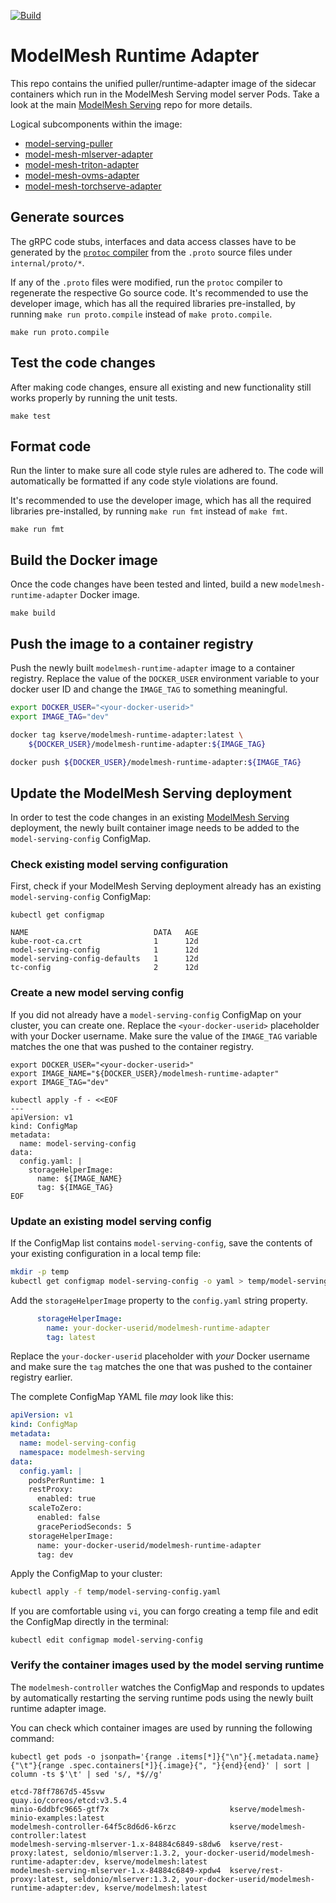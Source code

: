 [![Build](https://github.com/kserve/modelmesh-runtime-adapter/actions/workflows/build.yml/badge.svg?branch=main)](https://github.com/kserve/modelmesh-runtime-adapter/actions/workflows/build.yml)

# ModelMesh Runtime Adapter

This repo contains the unified puller/runtime-adapter image of the sidecar containers
which run in the ModelMesh Serving model server Pods. Take a look at the main
[ModelMesh Serving](https://github.com/kserve/modelmesh-serving) repo for more details.

Logical subcomponents within the image:

- [model-serving-puller](model-serving-puller)
- [model-mesh-mlserver-adapter](model-mesh-mlserver-adapter)
- [model-mesh-triton-adapter](model-mesh-triton-adapter)
- [model-mesh-ovms-adapter](model-mesh-ovms-adapter)
- [model-mesh-torchserve-adapter](model-mesh-torchserve-adapter)

## Generate sources

The gRPC code stubs, interfaces and data access classes have to be generated by the
[`protoc` compiler](https://protobuf.dev/getting-started/gotutorial/#compiling-protocol-buffers)
from the `.proto` source files under `internal/proto/*`.

If any of the `.proto` files were modified, run the `protoc` compiler to regenerate
the respective Go source code. It's recommended to use the developer image, which
has all the required libraries pre-installed, by running `make run proto.compile`
instead of `make proto.compile`.

```shell
make run proto.compile
```

## Test the code changes

After making code changes, ensure all existing and new functionality still works
properly by running the unit tests.

```shell
make test
```

## Format code

Run the linter to make sure all code style rules are adhered to. The code will
automatically be formatted if any code style violations are found.

It's recommended to use the developer image, which has all the required libraries
pre-installed, by running `make run fmt` instead of `make fmt`.

```shell
make run fmt
```

## Build the Docker image

Once the code changes have been tested and linted, build a new `modelmesh-runtime-adapter`
Docker image.

```shell
make build
```

## Push the image to a container registry

Push the newly built `modelmesh-runtime-adapter` image to a container registry.
Replace the value of the `DOCKER_USER` environment variable to your docker user ID
and change the `IMAGE_TAG` to something meaningful.

```bash
export DOCKER_USER="<your-docker-userid>"
export IMAGE_TAG="dev"

docker tag kserve/modelmesh-runtime-adapter:latest \
    ${DOCKER_USER}/modelmesh-runtime-adapter:${IMAGE_TAG}

docker push ${DOCKER_USER}/modelmesh-runtime-adapter:${IMAGE_TAG}
```

## Update the ModelMesh Serving deployment

In order to test the code changes in an existing [ModelMesh Serving](https://github.com/kserve/modelmesh-serving)
deployment, the newly built container image needs to be added to the
`model-serving-config` ConfigMap.

### Check existing model serving configuration

First, check if your ModelMesh Serving deployment already has an existing
`model-serving-config` ConfigMap:

```Shell
kubectl get configmap

NAME                            DATA   AGE
kube-root-ca.crt                1      12d
model-serving-config            1      12d
model-serving-config-defaults   1      12d
tc-config                       2      12d
```

### Create a new model serving config

If you did not already have a `model-serving-config` ConfigMap on your cluster,
you can create one. Replace the `<your-docker-userid>` placeholder with your
Docker username. Make sure the value of the `IMAGE_TAG` variable matches
the one that was pushed to the container registry.

```shell
export DOCKER_USER="<your-docker-userid>"
export IMAGE_NAME="${DOCKER_USER}/modelmesh-runtime-adapter"
export IMAGE_TAG="dev"

kubectl apply -f - <<EOF
---
apiVersion: v1
kind: ConfigMap
metadata:
  name: model-serving-config
data:
  config.yaml: |
    storageHelperImage:
      name: ${IMAGE_NAME}
      tag: ${IMAGE_TAG}
EOF
```

### Update an existing model serving config

If the ConfigMap list contains `model-serving-config`, save the contents of your
existing configuration in a local temp file:

```Bash
mkdir -p temp
kubectl get configmap model-serving-config -o yaml > temp/model-serving-config.yaml
```

Add the `storageHelperImage` property to the `config.yaml` string property.

```YAML
      storageHelperImage:
        name: your-docker-userid/modelmesh-runtime-adapter
        tag: latest
```

Replace the `your-docker-userid` placeholder with _your_ Docker username and make
sure the `tag` matches the one that was pushed to the container registry earlier.

The complete ConfigMap YAML file _may_ look like this:

```YAML
apiVersion: v1
kind: ConfigMap
metadata:
  name: model-serving-config
  namespace: modelmesh-serving
data:
  config.yaml: |
    podsPerRuntime: 1
    restProxy:
      enabled: true
    scaleToZero:
      enabled: false
      gracePeriodSeconds: 5
    storageHelperImage:
      name: your-docker-userid/modelmesh-runtime-adapter
      tag: dev
```

Apply the ConfigMap to your cluster:

```Bash
kubectl apply -f temp/model-serving-config.yaml
```

If you are comfortable using `vi`, you can forgo creating a temp file and edit
the ConfigMap directly in the terminal:

```Shell
kubectl edit configmap model-serving-config
```

### Verify the container images used by the model serving runtime

The `modelmesh-controller` watches the ConfigMap and responds to updates by
automatically restarting the serving runtime pods using the newly built
runtime adapter image.

You can check which container images are used by running the following command:

```Shell
kubectl get pods -o jsonpath='{range .items[*]}{"\n"}{.metadata.name}{"\t"}{range .spec.containers[*]}{.image}{", "}{end}{end}' | sort | column -ts $'\t' | sed 's/, *$//g'

etcd-78ff7867d5-45svw                            quay.io/coreos/etcd:v3.5.4
minio-6ddbfc9665-gtf7x                           kserve/modelmesh-minio-examples:latest
modelmesh-controller-64f5c8d6d6-k6rzc            kserve/modelmesh-controller:latest
modelmesh-serving-mlserver-1.x-84884c6849-s8dw6  kserve/rest-proxy:latest, seldonio/mlserver:1.3.2, your-docker-userid/modelmesh-runtime-adapter:dev, kserve/modelmesh:latest
modelmesh-serving-mlserver-1.x-84884c6849-xpdw4  kserve/rest-proxy:latest, seldonio/mlserver:1.3.2, your-docker-userid/modelmesh-runtime-adapter:dev, kserve/modelmesh:latest
```
